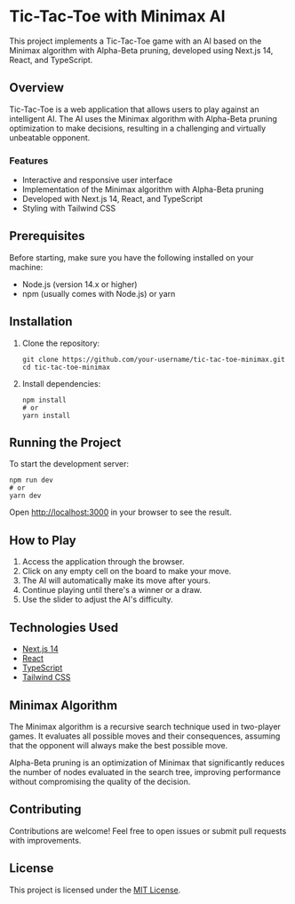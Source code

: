 # Tic-Tac-Toe with Minimax AI

This project implements a Tic-Tac-Toe game with an AI based on the Minimax algorithm with Alpha-Beta pruning, developed using Next.js 14, React, and TypeScript.

## Overview

Tic-Tac-Toe is a web application that allows users to play against an intelligent AI. The AI uses the Minimax algorithm with Alpha-Beta pruning optimization to make decisions, resulting in a challenging and virtually unbeatable opponent.

### Features

- Interactive and responsive user interface
- Implementation of the Minimax algorithm with Alpha-Beta pruning
- Developed with Next.js 14, React, and TypeScript
- Styling with Tailwind CSS

## Prerequisites

Before starting, make sure you have the following installed on your machine:

- Node.js (version 14.x or higher)
- npm (usually comes with Node.js) or yarn

## Installation

1. Clone the repository:
   ```
   git clone https://github.com/your-username/tic-tac-toe-minimax.git
   cd tic-tac-toe-minimax
   ```

2. Install dependencies:
   ```
   npm install
   # or
   yarn install
   ```

## Running the Project

To start the development server:

```
npm run dev
# or
yarn dev
```

Open [http://localhost:3000](http://localhost:3000) in your browser to see the result.

## How to Play

1. Access the application through the browser.
2. Click on any empty cell on the board to make your move.
3. The AI will automatically make its move after yours.
4. Continue playing until there's a winner or a draw.
5. Use the slider to adjust the AI's difficulty.

## Technologies Used

- [Next.js 14](https://nextjs.org/)
- [React](https://reactjs.org/)
- [TypeScript](https://www.typescriptlang.org/)
- [Tailwind CSS](https://tailwindcss.com/)

## Minimax Algorithm

The Minimax algorithm is a recursive search technique used in two-player games. It evaluates all possible moves and their consequences, assuming that the opponent will always make the best possible move.

Alpha-Beta pruning is an optimization of Minimax that significantly reduces the number of nodes evaluated in the search tree, improving performance without compromising the quality of the decision.

## Contributing

Contributions are welcome! Feel free to open issues or submit pull requests with improvements.

## License

This project is licensed under the [MIT License](LICENSE).
